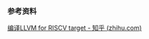 ### 参考资料

[编译LLVM for RISCV target - 知乎 (](https://zhuanlan.zhihu.com/p/483927342)[zhihu.com](http://zhihu.com)[)](https://zhuanlan.zhihu.com/p/483927342)